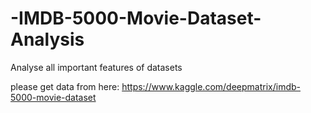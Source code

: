 # -IMDB-5000-Movie-Dataset-Analysis
Analyse all important features of datasets


please get data from here: https://www.kaggle.com/deepmatrix/imdb-5000-movie-dataset
